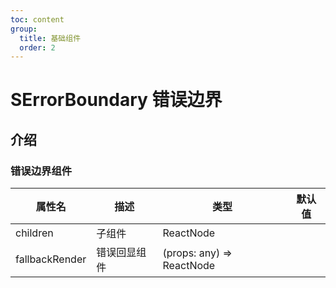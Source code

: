 ```yaml
---
toc: content
group:
  title: 基础组件
  order: 2
---
```


# SErrorBoundary 错误边界

## 介绍

### 错误边界组件

<code src="./demo/index.tsx"></code>

| 属性名         | 描述         | 类型                      | 默认值 |
| -------------- | ------------ | ------------------------- | ------ |
| children       | 子组件       | ReactNode                 |        |
| fallbackRender | 错误回显组件 | (props: any) => ReactNode |        |
